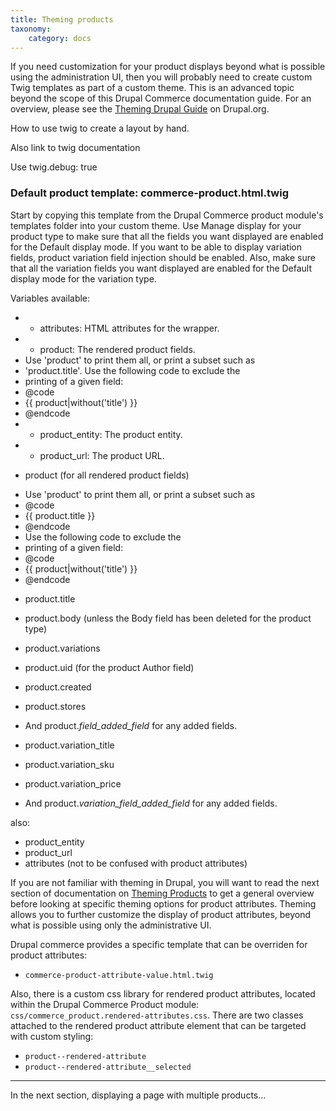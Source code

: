 ```yaml
---
title: Theming products
taxonomy:
    category: docs
---
```


If you need customization for your product displays beyond what is possible using the administration UI, then you will probably need to create custom Twig templates as part of a custom theme. This is an advanced topic beyond the scope of this Drupal Commerce documentation guide. For an overview, please see the [Theming Drupal Guide] on Drupal.org.

How to use twig to create a layout by hand.

Also link to twig documentation

Use twig.debug: true

### Default product template: commerce-product.html.twig

Start by copying this template from the Drupal Commerce product module's templates folder into your custom theme.
Use Manage display for your product type to make sure that all the fields you want displayed are enabled for the Default display mode.
If you want to be able to display variation fields, product variation field injection should be enabled. Also, make sure that all the variation fields you want displayed are enabled for the Default display mode for the variation type.

Variables available:
 * - attributes: HTML attributes for the wrapper.
 * - product: The rendered product fields.
 *   Use 'product' to print them all, or print a subset such as
 *   'product.title'. Use the following code to exclude the
 *   printing of a given field:
 *   @code
 *   {{ product|without('title') }}
 *   @endcode
 * - product_entity: The product entity.
 * - product_url: The product URL.

- product (for all rendered product fields)
 *   Use 'product' to print them all, or print a subset such as
 *   @code
 *   {{ product.title }}
 *   @endcode
 *   Use the following code to exclude the
 *   printing of a given field:
 *   @code
 *   {{ product|without('title') }}
 *   @endcode


- product.title
- product.body (unless the Body field has been deleted for the product type)
- product.variations
- product.uid (for the product Author field)
- product.created
- product.stores
- And product.*field_added_field* for any added fields.

- product.variation_title
- product.variation_sku
- product.variation_price
- And product.*variation_field_added_field* for any added fields.

also:
- product_entity
- product_url
- attributes (not to be confused with product attributes)


If you are not familiar with theming in Drupal, you will want to read the next section of documentation on [Theming Products](../04.theme-products) to get a general overview before looking at specific theming options for product attributes. Theming allows you to further customize the display of product attributes, beyond what is possible using only the administrative UI.

Drupal commerce provides a specific template that can be overriden for product attributes:
- `commerce-product-attribute-value.html.twig`

Also, there is a custom css library for rendered product attributes, located within the Drupal Commerce Product module: `css/commerce_product.rendered-attributes.css`. There are two classes attached to the rendered product attribute element that can be targeted with custom styling:
- `product--rendered-attribute`
- `product--rendered-attribute__selected`

---
In the next section, displaying a page with multiple products...

[Theming Drupal Guide]: https://www.drupal.org/docs/8/theming
